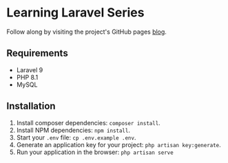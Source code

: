 # Learning Laravel Series
Follow along by visiting the project's GitHub pages [blog](https://krievley.github.io/learning-laravel/).

## Requirements
- Laravel 9
- PHP 8.1
- MySQL

## Installation
1. Install composer dependencies: `composer install`.
2. Install NPM dependencies: `npm install`.
3. Start your `.env` file: `cp .env.example .env`.
4. Generate an application key for your project: `php artisan key:generate`.
5. Run your application in the browser: `php artisan serve`
